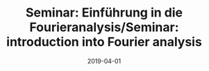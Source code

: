 ---
title: "Seminar: Einführung in die Fourieranalysis/Seminar: introduction into Fourier analysis"
collection: teaching
type: "Undergraduate course"
permalink: /teaching/2019-summer-teaching
venue: "University of Freiburg, Department of Applied Mathematics"
date: 2019-04-01
location: "Freiburg, Germany"
role: "assistance"
---